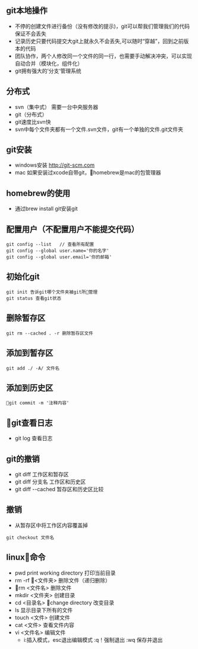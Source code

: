 ## git本地操作
- 不停的创建文件进行备份（没有修改的提示)，git可以帮我们管理我们的代码保证不会丢失
- 记录历史只要代码提交大git上就永久不会丢失,可以随时“穿越”，回到之前版本的代码
- 团队协作，两个人修改同一个文件的同一行，也需要手动解决冲突，可以实现自动合并（模块化，组件化）
- git拥有强大的’分支‘管理系统

## 分布式
- svn（集中式） 需要一台中央服务器
- git（分布式）
- git速度比svn快
- svn中每个文件夹都有一个文件.svn文件，git有一个单独的文件.git文件夹


## git安装
- windows安装 http://git-scm.com
- mac 如果安装过xcode自带git，homebrew是mac的包管理器

## homebrew的使用
- 通过brew install git安装git

## 配置用户（不配置用户不能提交代码）
```
git config --list   // 查看所有配置
git config --global user.name='你的名字'
git config --global user.email='你的邮箱'
```

## 初始化git
```
git init 告诉git哪个文件夹被git所管理
git status 查看git状态
```

## 删除暂存区
```
git rm --cached . -r 删除暂存区文件
```

## 添加到暂存区
```
git add ./ -A/ 文件名
```
## 添加到历史区
```
git commit -m '注释内容'
```

## git查看日志
- git log   查看日志

## git的撤销
- git diff 工作区和暂存区
- git diff 分支名      工作区和历史区
- git diff --cached     暂存区和历史区比较

## 撤销
- 从暂存区中将工作区内容覆盖掉
```
git checkout 文件名
```

## linux命令
- pwd print working directory 打印当前目录
- rm -rf <文件夹> 删除文件（递归删除）
- rm <文件名> 删除文件
- mkdir <文件夹> 创建目录
- cd <目录名> change directory 改变目录
- ls 显示目录下所有的文件
- touch <文件> 创建文件
- cat <文件> 查看文件内容
- vi <文件名> 编辑文件
    - i:插入模式，esc退出编辑模式 :q！强制退出
    :wq 保存并退出

